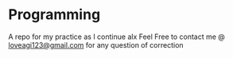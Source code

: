 # Programming
A repo for my practice as I continue alx
Feel Free to contact me @ loveagi123@gmail.com for any question of correction
